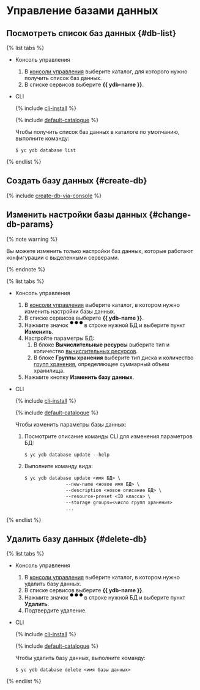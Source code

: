 # Управление базами данных


## Посмотреть список баз данных {#db-list}

{% list tabs %}

- Консоль управления

   1. В [консоли управления](https://console.cloud.yandex.ru) выберите каталог, для которого нужно получить список баз данных.
   1. В списке сервисов выберите **{{ ydb-name }}**.

- CLI

   {% include [cli-install](../../_includes/cli-install.md) %}

   {% include [default-catalogue](../../_includes/default-catalogue.md) %}

   Чтобы получить список баз данных в каталоге по умолчанию, выполните команду:

   ```
   $ yc ydb database list
   ```

{% endlist %}

## Создать базу данных {#create-db}

{% include [create-db-via-console](../_includes/create-db-via-console.md) %}

## Изменить настройки базы данных {#change-db-params}

{% note warning %}

Вы можете изменить только настройки баз данных, которые работают конфигурации с выделенными серверами.

{% endnote %}

{% list tabs %}

- Консоль управления

   1. В [консоли управления](https://console.cloud.yandex.ru) выберите каталог, в котором нужно изменить настройки базы данных.
   1. В списке сервисов выберите **{{ ydb-name }}**.
   1. Нажмите значок  ![image](../../_assets/horizontal-ellipsis.svg)  в строке нужной БД и выберите пункт **Изменить**.
   1. Настройте параметры БД:
      1. В блоке **Вычислительные ресурсы** выберите тип и количество [вычислительных ресурсов](../concepts/databases.md#compute-units).
      1. В блоке **Группы хранения** выберите тип диска и количество [групп хранения](../concepts/databases.md#storage-groups), определяющее суммарный объем хранилища.
   1. Нажмите кнопку **Изменить базу данных**.

- CLI

   
   {% include [cli-install](../../_includes/cli-install.md) %}

   {% include [default-catalogue](../../_includes/default-catalogue.md) %}

   Чтобы изменить параметры базы данных:

   1. Посмотрите описание команды CLI для изменения параметров БД:

      ```
      $ yc ydb database update --help
      ```

   1. Выполните команду вида:
   
      ```
      $ yc ydb database update <имя БД> \
                     --new-name <новое имя БД> \
                     --description <новое описание БД> \
                     --resource-preset <ID класса> \
                     --storage groups=<число групп хранения>                     
                     ...
      ```

{% endlist %}


## Удалить базу данных {#delete-db}

{% list tabs %}

- Консоль управления

   1. В [консоли управления](https://console.cloud.yandex.ru) выберите каталог, в котором нужно удалить базу данных.
   1. В списке сервисов выберите **{{ ydb-name }}**.
   1. Нажмите значок  ![image](../../_assets/horizontal-ellipsis.svg)  в строке нужной БД и выберите пункт **Удалить**.
   1. Подтвердите удаление.

- CLI

   {% include [cli-install](../../_includes/cli-install.md) %}

   {% include [default-catalogue](../../_includes/default-catalogue.md) %}

   Чтобы удалить базу данных, выполните команду:

   ```
   $ yc ydb database delete <имя базы данных>
   ```

{% endlist %}



